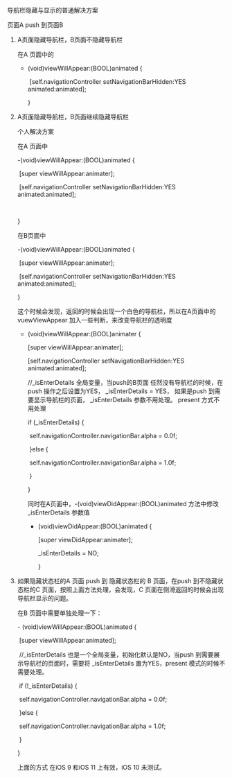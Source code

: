 导航栏隐藏与显示的普通解决方案

页面A push 到页面B

1. A页面隐藏导航栏，B页面不隐藏导航栏

   在A 页面中的

   - (void)viewWillAppear:(BOOL)animated {

     ​	[self.navigationController setNavigationBarHidden:YES animated:animated]; 

     }

2. A页面隐藏导航栏，B页面继续隐藏导航栏

   个人解决方案

   在A 页面中

   -(void)viewWillAppear:(BOOL)animated {

   ​	[super viewWillAppear:animater];

   ​	[self.navigationController setNavigationBarHidden:YES animated:animated]; 

   ​	

   }

   在B页面中

   -(void)viewWillAppear:(BOOL)animated {

   ​	[super viewWillAppear:animater];

   ​	[self.navigationController setNavigationBarHidden:YES animated:animated]; 

   }

   这个时候会发现，返回的时候会出现一个白色的导航栏，所以在A页面中的 vuewViewAppear 加入一些判断，来改变导航栏的透明度

   - (void)viewWillAppear:(BOOL)animater {

     [super viewWillAppear:animater];

     [self.navigationController setNavigationBarHidden:YES animated:animated]; 

     //_isEnterDetails 全局变量，当push的B页面 任然没有导航栏的时候，在push 操作之后设置为YES， _isEnterDetails = YES， 如果是push 到需要显示导航栏的页面， _isEnterDetails 参数不用处理。 present 方式不用处理

     if (_isEnterDetails) {

     ​        self.navigationController.navigationBar.alpha = 0.0f;

     ​    }else {

     ​        self.navigationController.navigationBar.alpha = 1.0f;

     ​    }

     }

     同时在A页面中，-(void)viewDidAppear:(BOOL)animated 方法中修改 _isEnterDetails 参数值

     - (void)viewDidAppear:(BOOL)animated {

       [super viewDidAppear:animater];

       _isEnterDetails = NO;

       }

   

   

3. 如果隐藏状态栏的A 页面 push 到 隐藏状态栏的 B 页面，在push 到不隐藏状态栏的C 页面，按照上面方法处理，会发现，C 页面在侧滑返回的时候会出现导航栏显示的问题。

   在B 页面中需要单独处理一下：

   \- (void)viewWillAppear:(BOOL)animated {

   ​    [super viewWillAppear:animated];

   ​    //_isEnterDetails 也是一个全局变量，初始化默认是NO，当push 到需要展示导航栏的页面时，需要将 _isEnterDetails 置为YES，present 模式的时候不需要处理。

   ​    if (!_isEnterDetails) {

   ​        self.navigationController.navigationBar.alpha = 0.0f;

   ​    }else {

   ​        self.navigationController.navigationBar.alpha = 1.0f;

   ​    }

   }

   上面的方式 在iOS 9 和iOS 11 上有效，iOS 10 未测试。
